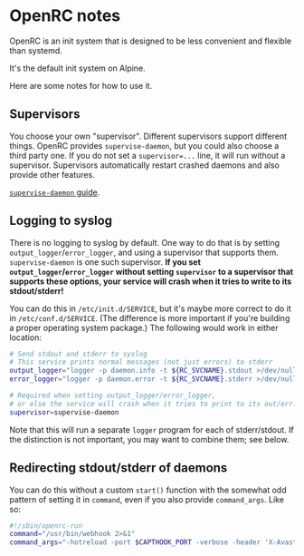 # OpenRC notes

OpenRC is an init system that is designed to be less convenient and flexible than systemd.

It's the default init system on Alpine.

Here are some notes for how to use it.

## Supervisors

You choose your own "supervisor". Different supervisors support different things.
OpenRC provides `supervise-daemon`, but you could also choose a third party one.
If you do not set a `supervisor=...` line,
it will run without a supervisor.
Supervisors automatically restart crashed daemons and also provide other features.

[`supervise-daemon` guide](https://github.com/OpenRC/openrc/blob/master/supervise-daemon-guide.md).

## Logging to syslog

There is no logging to syslog by default.
One way to do that is by setting `output_logger`/`error_logger`,
and using a supervisor that supports them.
`supervise-daemon` is one such supervisor.
**If you set `output_logger`/`error_logger` without setting `supervisor` to a supervisor that supports these options, your service will crash when it tries to write to its stdout/stderr!**

You can do this in `/etc/init.d/SERVICE`,
but it's maybe more correct to do it in `/etc/conf.d/SERVICE`.
(The difference is more important if you're building a proper operating system package.)
The following would work in either location:

```sh
# Send stdout and stderr to syslog
# This service prints normal messages (not just errors) to stderr
output_logger="logger -p daemon.info -t ${RC_SVCNAME}.stdout >/dev/null 2>&1"
error_logger="logger -p daemon.error -t ${RC_SVCNAME}.stderr >/dev/null 2>&1"

# Required when setting output_logger/error_logger,
# or else the service will crash when it tries to print to its out/err.
supervisor=supervise-daemon
```

Note that this will run a separate `logger` program for each of stderr/stdout.
If the distinction is not important, you may want to combine them; see below.

## Redirecting stdout/stderr of daemons

You can do this without a custom `start()` function with the somewhat odd pattern of setting it in `command`,
even if you also provide `command_args`.
Like so:

```sh
#!/sbin/openrc-run
command="/usr/bin/webhook 2>&1"
command_args="-hotreload -port $CAPTHOOK_PORT -verbose -header 'X-Avast=Matey' -header 'X-Yarr=ItsDrivingMeNuts' -hooks '$CATPHOOK_HOOKS_JSON'"
```
